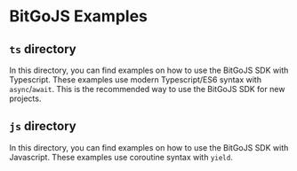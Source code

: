 # BitGoJS Examples

## `ts` directory

In this directory, you can find examples on how to use the BitGoJS SDK with Typescript. These examples use modern Typescript/ES6 syntax with `async`/`await`. This is the recommended way to use the BitGoJS SDK for new projects.

## `js` directory

In this directory, you can find examples on how to use the BitGoJS SDK with Javascript. These examples use coroutine syntax with `yield`.
